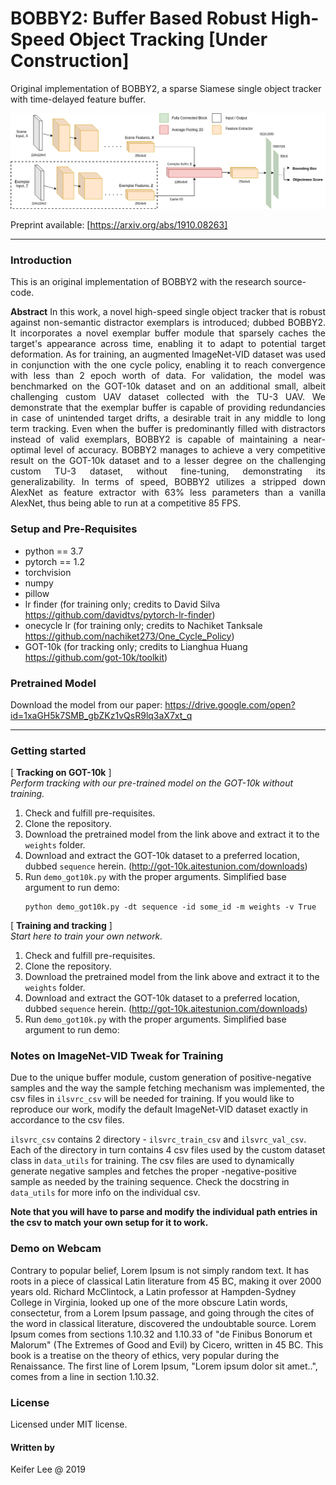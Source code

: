 # BOBBY2: Buffer Based Robust High-Speed Object Tracking [Under Construction]
Original implementation of BOBBY2, a sparse Siamese single object tracker with time-delayed feature buffer.    

![BOBBY2 architecture](https://github.com/datacrisis/BOBBY2/blob/master/doc_imgs/BOBBY_2_architecture.png)

Preprint available: [https://arxiv.org/abs/1910.08263]

- - - -
### Introduction
This is an original implementation of BOBBY2 with the research source-code.

<p align="justify">
<b>Abstract</b> In this work, a novel high-speed single object tracker that is robust against non-semantic distractor exemplars is introduced; dubbed BOBBY2. It incorporates a novel exemplar buffer module that sparsely caches the target's appearance across time, enabling it to adapt to potential target deformation. As for training, an augmented ImageNet-VID dataset was used in conjunction with the one cycle policy, enabling it to reach convergence with less than 2 epoch worth of data. For validation, the model was benchmarked on the GOT-10k dataset and on an additional small, albeit challenging custom UAV dataset collected with the TU-3 UAV. We demonstrate that the exemplar buffer is capable of providing redundancies in case of unintended target drifts, a desirable trait in any middle to long term tracking. Even when the buffer is predominantly filled with distractors instead of valid exemplars, BOBBY2 is capable of maintaining a near-optimal level of accuracy. BOBBY2 manages to achieve a very competitive result on the GOT-10k dataset and to a lesser degree on the challenging custom TU-3 dataset, without fine-tuning, demonstrating its generalizability. In terms of speed, BOBBY2 utilizes a stripped down AlexNet as feature extractor with 63% less parameters than a vanilla AlexNet, thus being able to run at a competitive 85 FPS.
 </p>


### Setup and Pre-Requisites
- python == 3.7
- pytorch == 1.2
- torchvision
- numpy
- pillow
- lr finder (for training only; credits to David Silva https://github.com/davidtvs/pytorch-lr-finder)
- onecycle lr (for training only; credits to Nachiket Tanksale https://github.com/nachiket273/One_Cycle_Policy)
- GOT-10k (for tracking only; credits to Lianghua Huang https://github.com/got-10k/toolkit)


### Pretrained Model

Download the model from our paper: https://drive.google.com/open?id=1xaGH5k7SMB_gbZKz1vQsR9lq3aX7xt_q

- - - -
### Getting started

[ **Tracking on GOT-10k** ] <br />
*Perform tracking with our pre-trained model on the GOT-10k without training.*
  1. Check and fulfill pre-requisites.
  2. Clone the repository.
  3. Download the pretrained model from the link above and extract it to the `weights` folder.
  4. Download and extract the GOT-10k dataset to a preferred location, dubbed `sequence` herein. (http://got-10k.aitestunion.com/downloads)
  5. Run `demo_got10k.py` with the proper arguments. Simplified base argument to run demo:
     ```
     python demo_got10k.py -dt sequence -id some_id -m weights -v True
     ```

 [ **Training and tracking** ] <br />
 *Start here to train your own network.*
  1. Check and fulfill pre-requisites.
  2. Clone the repository.
  3. Download the pretrained model from the link above and extract it to the `weights` folder.
  4. Download and extract the GOT-10k dataset to a preferred location, dubbed `sequence` herein. (http://got-10k.aitestunion.com/downloads)
  5. Run `demo_got10k.py` with the proper arguments. Simplified base argument to run demo:


### Notes on ImageNet-VID Tweak for Training

Due to the unique buffer module, custom generation of positive-negative samples and the way the sample fetching mechanism was implemented, the csv files in `ilsvrc_csv` will be needed for training. If you would like to reproduce our work, modify the default ImageNet-VID dataset exactly in accordance to the csv files.

`ilsvrc_csv` contains 2 directory - `ilsvrc_train_csv` and `ilsvrc_val_csv`. Each of the directory in turn contains 4 csv files used by the custom dataset class in `data_utils` for training. The csv files are used to dynamically generate negative samples and fetches the proper -negative-positive sample as needed by the training sequence. Check the docstring in `data_utils` for more info on the individual csv.

**Note that you will have to parse and modify the individual path entries in the csv to match your own setup for it to work.**


### Demo on Webcam
Contrary to popular belief, Lorem Ipsum is not simply random text. It has roots in a piece of classical Latin literature from 45 BC, making it over 2000 years old. Richard McClintock, a Latin professor at Hampden-Sydney College in Virginia, looked up one of the more obscure Latin words, consectetur, from a Lorem Ipsum passage, and going through the cites of the word in classical literature, discovered the undoubtable source. Lorem Ipsum comes from sections 1.10.32 and 1.10.33 of "de Finibus Bonorum et Malorum" (The Extremes of Good and Evil) by Cicero, written in 45 BC. This book is a treatise on the theory of ethics, very popular during the Renaissance. The first line of Lorem Ipsum, "Lorem ipsum dolor sit amet..", comes from a line in section 1.10.32.


### License
Licensed under MIT license.

#### Written by
Keifer Lee @ 2019
